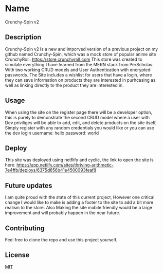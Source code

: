 # Name

Crunchy-Spin v2 

## Description

Crunchy-Spin v2 Is a new and imporved version of a previous project on my github named Crunchy-Spin, which was a mock store of popular anime site CrunchyRoll:
 https://store.crunchyroll.com 
This store was created to simulate everything I have learned from the MERN stack from PerScholas. With two working CRUD models and User Authentication with encrypted passwords. The Site includes a wishlist for users that have a login, where they can save information on products they are interested in purhcasing as well as linking directly to the product they are interested in.

## Usage

When using the site on the register page there will be a developer option, this is purely to demonstrate the second CRUD model where a user with Dev priviliges will be able to add, edit, and delete products on the site itself, Simply register with any random credentials you would like or you can use the dev login 
username: hello password: world


## Deploy 
This site was deployed using netflify and cyclic, the link to open the site is here:
https://app.netlify.com/sites/thriving-arithmetic-7e4ffb/deploys/6375d656b41e4500093feaf8


## Future updates
I am quite proud with the state of this current project, However one critical change I would like to make is adding a footer to the site to add a bit more realism to the store.
Also Making the site mobile friendly would be a large improvement and will probably happen in the near future.

## Contributing

Feel free to clone the repo and use this project yourself.

## License

[MIT](https://choosealicense.com/licenses/mit/)